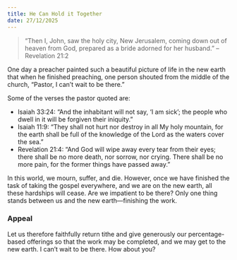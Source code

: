 ```yaml
---
title: He Can Hold it Together
date: 27/12/2025
---
```


> <p></p>
> “Then I, John, saw the holy city, New Jerusalem, coming down out of heaven from God, prepared as a bride adorned for her husband.” –Revelation 21:2

One day a preacher painted such a beautiful picture of life in the new earth that when he finished preaching, one person shouted from the middle of the church, “Pastor, I can’t wait to be there.”

Some of the verses the pastor quoted are:

- Isaiah 33:24: “And the inhabitant will not say, ‘I am sick’; the people who dwell in it will be forgiven their iniquity.”
- Isaiah 11:9: “They shall not hurt nor destroy in all My holy mountain, for the earth shall be full of the knowledge of the Lord as the waters cover the sea.”
- Revelation 21:4: “And God will wipe away every tear from their eyes; there shall be no more death, nor sorrow, nor crying. There shall be no more pain, for the former things have passed away.”

In this world, we mourn, suffer, and die. However, once we have finished the task of taking the gospel everywhere, and we are on the new earth, all these hardships will cease. Are we impatient to be there? Only one thing stands between us and the new earth—finishing the work.

### Appeal

Let us therefore faithfully return tithe and give generously our percentage-based offerings so that the work may be completed, and we may get to the new earth. I can’t wait to be there. How about you?